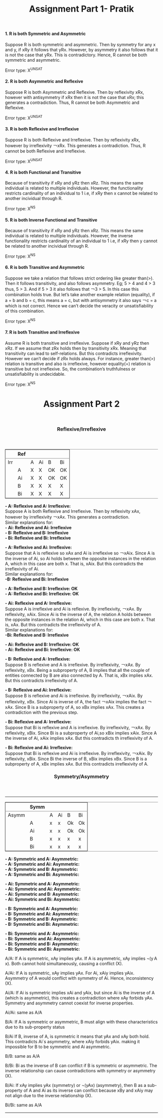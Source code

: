 <header>
  <h1>Assignment Part 1- Pratik</h1>
</header>

<h4>1. R is both Symmetric and Asymmetric</h4>

Suppose R is both symmetric and asymmetric. Then by symmetry for any x and y, if xRy it follows that yRx. 
However, by asymmetry it also follows that it is not the case that yRx. This is contradictory. Hence, R cannot be both symmetric and asymmetric.

Error type: X<sup>UNSAT</sup>

<h4>2. R is both Asymmetric and Reflexive</h4>

Suppose R is both Asymmetric and Reflexive. Then by reflexivity xRx, however with antisymmetry if xRx then it is not the case that xRx; this generates a contradiction.
Thus, R cannot be both Asymmetric and Reflexive.

Error type: X<sup>UNSAT</sup>

<h4>3. R is both Reflexive and Irreflexive</h4>

Suppose R is both Reflexive and Irreflexive. Then by reflexivity xRx, however by irreflexivity ￢xRx. This generates a contradiction.
Thus, R cannot be both Reflexive and Irreflexive.

Error type: X<sup>UNSAT</sup>

<h4>4. R is both Functional and Transitive</h4>

Because of transitivity if xRy and yRz then xRz. This means the same individual is related to multiple individuals. However, the functionality 
restricts cardinality of an individual to 1 i.e, if xRy then x cannot be related to another incividual through R. 

Error type: X<sup>NS</sup>

<h4>5. R is both Inverse Functional and Transitive</h4>

Because of transitivity if xRy and yRz then xRz. This means the same individual is related to multiple individuals. However, the inverse functionality 
restricts cardinality of an individual to 1 i.e, if xRy then y cannot be related to another incividual through R. 

Error type: X<sup>NS</sup>

<h4>6. R is both Transitive and Asymmetric</h4>

Suppose we take a relation that follows strict ordering like greater than(>). Then it follows transitivity, and also follows asymmetry. Eg; 5 > 4 and 4 > 3 thus, 5 > 3. And if 5 > 3 it also follows that ￢3 > 5. In this case this combination holds true.
But let’s take another example relation (equality), if a = b and b = c, this means a = c, but with antisymmetry it also says ￢c = a which is not correct. Hence we can’t decide the veracity or unsatisfiability of this combination.

Error type: X<sup>NS</sup>

<h4>7. R is both Transitive and Irreflexive</h4>

Assume R is both transitive and irreflexive.
Suppose if xRy and yRz then xRz.
If we assume that zRx holds then by transitivity xRx. Meaning that transitivity can lead to self-relations. But this contradicts irreflexivity. 
However we can’t decide if zRx holds always. 
For instance, greater than(>) relation is transitive and also is irreflexive, however equality(=) relation is transitive but not irreflexive.
So, the combination’s truthfulness or unsatisfiability is undecidable.

Error type: X<sup>NS</sup>


<header>
  <h1>Assignment Part 2</h1>
</header>

<header>
  <h3>Reflexive/Irreflexive</h3>
</header>

<table border="2" cellspacing="0" cellpadding="6" rules="groups" frame="hsides">
  
<colgroup>
<col  class="org-left" />

<col  class="org-left" />

<col  class="org-left" />

<col  class="org-left" />

<col  class="org-left" />

<col  class="org-left" />
</colgroup>
<thead>
<tr>
<th scope="col" class="org-left">&#xa0;</th>
<th scope="col" class="org-left">Ref</th>
<th scope="col" class="org-left">&#xa0;</th>
<th scope="col" class="org-left">&#xa0;</th>
<th scope="col" class="org-left">&#xa0;</th>
<th scope="col" class="org-left">&#xa0;</th>
</tr>
</thead>
<tbody>
<tr>
<td class="org-left">Irr</td>
<td class="org-left">&#xa0;</td>
<td class="org-left">A</td>
<td class="org-left">Ai</td>
<td class="org-left">B</td>
<td class="org-left">Bi</td>
</tr>

<tr>
<td class="org-left">&#xa0;</td>
<td class="org-left">A</td>
<td class="org-left">X</td>
<td class="org-left">X</td>
<td class="org-left">OK</td>
<td class="org-left">OK</td>
</tr>

<tr>
<td class="org-left">&#xa0;</td>
<td class="org-left">Ai</td>
<td class="org-left">X</td>
<td class="org-left">X</td>
<td class="org-left">OK</td>
<td class="org-left">OK</td>
</tr>

<tr>
<td class="org-left">&#xa0;</td>
<td class="org-left">B</td>
<td class="org-left">X</td>
<td class="org-left">X</td>
<td class="org-left">X</td>
<td class="org-left">X</td>
</tr>

<tr>
<td class="org-left">&#xa0;</td>
<td class="org-left">Bi</td>
<td class="org-left">X</td>
<td class="org-left">X</td>
<td class="org-left">X</td>
<td class="org-left">X</td>
</tr>
</tbody>
</table>


<a id="orgceec1a2"></a>

**- A: Reflexive and A: Irreflexive: <br>**
  Suppose A is both Reflexive and Irreflexive. Then by reflexivity xAx, however by irreflexivity ￢xAx. This generates a contradiction.<br>
  Similar explanations for:<br>
  **- Ai: Reflexive and Ai: Irreflexive<br>**
  **- B: Reflexive and B: Irreflexive<br>**
  **- Bi: Reflexive and Bi: Irreflexive<br>**
  
**- A: Reflexive and Ai: Irreflexive: <br>**
Suppose that A is reflexive so xAx and Ai is irreflexive so ￢xAix. Since A is the inverse of Ai, so Ai holds between the opposite instances in the relation A, which in this case are both x. That is, xAix. But this contradicts the irreflexivity of Ai.<br>
  Similar explanations for:<br>
  **-B: Reflexive and Bi: Irreflexive**

**- A: Reflexive and B: Irreflexive: OK<br>**
**- A: Reflexive and Bi: Irreflexive: OK<br>**

**- Ai: Reflexive and A: Irreflexive: <br>**
Suppose A is irreflexive and Ai is reflexive. By irreflexivity, ￢xAx. By reflexivity, xAix. Since Ai is the inverse of A, the relation A holds between the opposite instances in the relation Ai, which in this case are both x. That is, xAx. But this contradicts the irreflexivity of A.<br>
Similar explanations for:<br>
  **-Bi: Reflexive and B: Irreflexive**

**- Ai: Reflexive and B: Irreflexive: OK<br>**
**- Ai: Reflexive and Bi: Irreflexive: OK<br>**

**- B: Reflexive and A: Irreflexive: <br>**
Suppose B is reflexive and A is irreflexive. By irreflexivity, ￢xAx. By reflexivity, xBx. Being a subproperty of A, B implies that all the couple of entities connected by B are also connected by A. That is, xBx implies xAx. But this contradicts irreflexivity of A.<br>

**- B: Reflexive and Ai: Irreflexive: <br>**
Suppose B is reflexive and Ai is irreflexive. By irreflexivity, ￢xAix. By reflexivity, xBx. 
Since Ai is inverse of A, the fact ￢xAix implies the fact ￢xAx. 
Since B is a subproperty of A, so xBx implies xAx. This creates a contradiction with the previous step.

**- Bi: Reflexive and A: Irreflexive:<br>**
Suppose that Bi is reflexive and A is irreflexive. By irreflexivity, ￢xAx. By reflexivity, xBix. 
Since Bi is a subproperty of Ai,so xBix implies xAix. 
Since A the inverse of Ai, xAix implies xAx. But this contradicts th irreflexivity of A.

**- Bi: Reflexive and Ai: Irreflexive:<br>**
Suppose that Bi is reflexive and Ai is irreflexive. By irreflexivity, ￢xAix. By reflexivity, xBix. 
Since Bi the inverse of B, xBix implies xBx.
Since B is a subproperty of A, xBx implies xAx. But this contradicts irreflexivity of A.


<header>
  <h3>Symmetry/Asymmetry</h3>
</header>

<table border="2" cellspacing="0" cellpadding="6" rules="groups" frame="hsides">



<table border="2" cellspacing="0" cellpadding="6" rules="groups" frame="hsides">


<colgroup>
<col  class="org-left" />

<col  class="org-left" />

<col  class="org-left" />

<col  class="org-left" />

<col  class="org-left" />

<col  class="org-left" />
</colgroup>
<thead>
<tr>
<th scope="col" class="org-left"></th>
<th scope="col" class="org-left">Symm</th>
<th scope="col" class="org-left">&#xa0;</th>
<th scope="col" class="org-left">&#xa0;</th>
<th scope="col" class="org-left">&#xa0;</th>
<th scope="col" class="org-left">&#xa0;</th>
</tr>
</thead>
<tbody>
<tr>
<td class="org-left">Asymm</td>
<td class="org-left">&#xa0;</td>
<td class="org-left">A</td>
<td class="org-left">Ai</td>
<td class="org-left">B</td>
<td class="org-left">Bi</td>
</tr>

<tr>
<td class="org-left">&#xa0;</td>
<td class="org-left">A</td>
<td class="org-left">x</td>
<td class="org-left">x</td>
<td class="org-left">Ok</td>
<td class="org-left">Ok</td>
</tr>

<tr>
<td class="org-left">&#xa0;</td>
<td class="org-left">Ai</td>
<td class="org-left">x</td>
<td class="org-left">x</td>
<td class="org-left">Ok</td>
<td class="org-left">Ok</td>
</tr>

<tr>
<td class="org-left">&#xa0;</td>
<td class="org-left">B</td>
<td class="org-left">x</td>
<td class="org-left">x</td>
<td class="org-left">x</td>
<td class="org-left">x</td>
</tr>

<tr>
<td class="org-left">&#xa0;</td>
<td class="org-left">Bi</td>
<td class="org-left">x</td>
<td class="org-left">x</td>
<td class="org-left">x</td>
<td class="org-left">x</td>
</tr>
</tbody>
</table>

<table border="2" cellspacing="0" cellpadding="6" rules="groups" frame="hsides">

<a id="org9d8084e"></a>

**- A: Symmetric and A: Asymmetric:<br>**
**- A: Symmetric and Ai: Asymmetric:<br>**
**- A: Symmetric and B: Asymmetric:<br>**
**- A: Symmetric and Bi: Asymmetric:<br>**

**- Ai: Symmetric and A: Asymmetric:<br>**
**- Ai: Symmetric and Ai: Asymmetric:<br>**
**- Ai: Symmetric and B: Asymmetric:<br>**
**- Ai: Symmetric and Bi: Asymmetric:<br>**

**- B: Symmetric and A: Asymmetric:<br>**
**- B: Symmetric and Ai: Asymmetric:<br>**
**- B: Symmetric and B: Asymmetric:<br>**
**- B: Symmetric and Bi: Asymmetric:<br>**

**- Bi: Symmetric and A: Asymmetric:<br>**
**- Bi: Symmetric and Ai: Asymmetric:<br>**
**- Bi: Symmetric and B: Asymmetric:<br>**
**- Bi: Symmetric and Bi: Asymmetric:<br>**



A/A:
If A is symmetric, xAy implies yAx. If A is asymmetric, xAy implies ¬(y A x). Both cannot hold simultaneously, causing a conflict (X).

A/Ai:
If A is symmetric, xAy implies yAx. For Ai, xAiy implies yAix. Asymmetry of A would conflict with symmetry of Ai. Hence, inconsistency (X).

Ai/A:
If Ai is symmetric implies xAi and yAix, but since Ai​ is the inverse of A (which is asymmetric), this creates a contradiction where xAy forbids yAx. Symmetry and asymmetry cannot coexist for inverse properties.

Ai/Ai:
same as A/A

B/A:
If A is symmetric or asymmetric, B must align with these characteristics due to its sub-property status

B/Ai
If B, inverse of A, is symmetric it means that yAx and xAy both hold. This contradicts Ai´s asymmetry, where xAiy forbids yAix. making it impossible for B to be symmetric and Ai asymmetric.

B/B:
same as A/A

B/Bi:
Bi as the inverse of B can conflict if B is symmetric or asymmetric. The inverse relationship can cause contradictions with symmetry or asymmetry (X).

B/Ai:
If xAy implies yAx (symmetry) or ¬(yAx) (asymmetry), then B as a sub-property of A and Ai​ as its inverse can conflict because xBy and xAi​y may not align due to the inverse relationship (X).

Bi/Bi:
same as A/A
